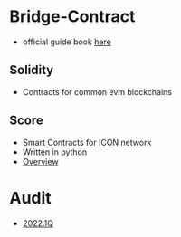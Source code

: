 # Bridge-Contract
- official guide book [here](https://bridge-docs.orbitchain.io)

## Solidity
- Contracts for common evm blockchains

## Score
- Smart Contracts for ICON network
- Written in python
- [Overview](https://www.icondev.io/docs/score-overview)

# Audit
- [2022.1Q](./audit/Theori_OrbitBridge_2022_1Q.pdf)
